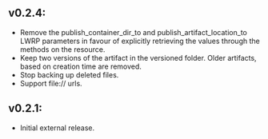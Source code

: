 ## v0.2.4:

* Remove the publish_container_dir_to and publish_artifact_location_to LWRP parameters in favour of explicitly
  retrieving the values through the methods on the resource.
* Keep two versions of the artifact in the versioned folder. Older artifacts, based on creation time are removed.
* Stop backing up deleted files.
* Support file:// urls.

## v0.2.1:

* Initial external release.
